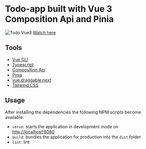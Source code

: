 # Todo-app built with Vue 3 Composition Api and Pinia

![Todo Vue3](C:\_work\to-do-app\src\assets\image\screenshot.png "Todo Vue3")
[Watch here](https://turdiev.github.io/todo-vue-composition-api/)

## Tools

- [Vue CLI](https://cli.vuejs.org/)
- [Typescript](https://www.typescriptlang.org/)
- [Composition Api](https://composition-api.vuejs.org/#summary)
- [Pinia](https://pinia.vuejs.org/introduction.html)
- [vue.draggable.next](https://github.com/SortableJS/vue.draggable.next)
- [Tailwind CSS](https://tailwindcss.com/docs/installation)

## Usage

After installing the dependencies the following NPM scripts become available:

- `serve`: starts the application in development mode on [http://localhost:8080](http://localhost:9000)
- `build`: bundles the application for production into the `dist` folder
- `lint`: lint
